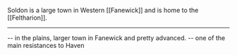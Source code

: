 
Soldon is a large town in Western [[Fanewick]] and is home to the [[Feltharion]].

----

-- in the plains, larger town in Fanewick and pretty advanced. 
-- one of the main resistances to Haven